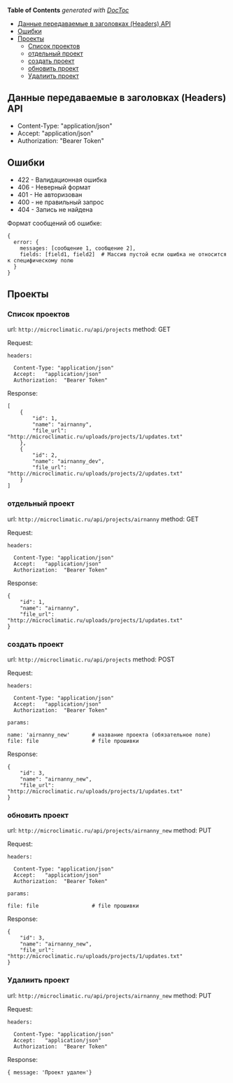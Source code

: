 <!-- START doctoc generated TOC please keep comment here to allow auto update -->
<!-- DON'T EDIT THIS SECTION, INSTEAD RE-RUN doctoc TO UPDATE -->
**Table of Contents**  *generated with [DocToc](https://github.com/thlorenz/doctoc)*

- [Данные передаваемые в заголовках (Headers) API](#%D0%B4%D0%B0%D0%BD%D0%BD%D1%8B%D0%B5-%D0%BF%D0%B5%D1%80%D0%B5%D0%B4%D0%B0%D0%B2%D0%B0%D0%B5%D0%BC%D1%8B%D0%B5-%D0%B2-%D0%B7%D0%B0%D0%B3%D0%BE%D0%BB%D0%BE%D0%B2%D0%BA%D0%B0%D1%85-headers-api)
- [Ошибки](#%D0%BE%D1%88%D0%B8%D0%B1%D0%BA%D0%B8)
- [Проекты](#%D0%BF%D1%80%D0%BE%D0%B5%D0%BA%D1%82%D1%8B)
  - [Список проектов](#%D1%81%D0%BF%D0%B8%D1%81%D0%BE%D0%BA-%D0%BF%D1%80%D0%BE%D0%B5%D0%BA%D1%82%D0%BE%D0%B2)
  - [отдельный проект](#%D0%BE%D1%82%D0%B4%D0%B5%D0%BB%D1%8C%D0%BD%D1%8B%D0%B9-%D0%BF%D1%80%D0%BE%D0%B5%D0%BA%D1%82)
  - [создать проект](#%D1%81%D0%BE%D0%B7%D0%B4%D0%B0%D1%82%D1%8C-%D0%BF%D1%80%D0%BE%D0%B5%D0%BA%D1%82)
  - [обновить проект](#%D0%BE%D0%B1%D0%BD%D0%BE%D0%B2%D0%B8%D1%82%D1%8C-%D0%BF%D1%80%D0%BE%D0%B5%D0%BA%D1%82)
  - [Удалиить проект](#%D1%83%D0%B4%D0%B0%D0%BB%D0%B8%D0%B8%D1%82%D1%8C-%D0%BF%D1%80%D0%BE%D0%B5%D0%BA%D1%82)

<!-- END doctoc generated TOC please keep comment here to allow auto update -->

## Данные передаваемые в заголовках (Headers) API
  * Content-Type:   "application/json"
  * Accept:         "application/json"
  * Authorization:  "Bearer Token"

## Ошибки
  * 422 - Валидационная ошибка
  * 406 - Неверный формат
  * 401 - Не авторизован
  * 400 - не правильный запрос
  * 404 - Запись не найдена

  Формат сообщений об ошибке:

    {
      error: {
        messages: [сообщение 1, сообщение 2],
        fields: [field1, field2]  # Массив пустой если ошибка не относится к специфическому полю
      }
    }

## Проекты

### Список проектов
  url: `http://microclimatic.ru/api/projects`
  method: GET

  Request:

    headers:

      Content-Type: "application/json"
      Accept:   "application/json"
      Authorization:  "Bearer Token"

  Response:

    [
        {
            "id": 1,
            "name": "airnanny",
            "file_url": "http://microclimatic.ru/uploads/projects/1/updates.txt"
        },
        {
            "id": 2,
            "name": "airnanny_dev",
            "file_url": "http://microclimatic.ru/uploads/projects/2/updates.txt"
        }
    ]

### отдельный проект
  url: `http://microclimatic.ru/api/projects/airnanny`
  method: GET

  Request:

    headers:

      Content-Type: "application/json"
      Accept:   "application/json"
      Authorization:  "Bearer Token"

  Response:

    {
        "id": 1,
        "name": "airnanny",
        "file_url": "http://microclimatic.ru/uploads/projects/1/updates.txt"
    }

### создать проект
  url: `http://microclimatic.ru/api/projects`
  method: POST

  Request:

    headers:

      Content-Type: "application/json"
      Accept:   "application/json"
      Authorization:  "Bearer Token"

    params:

    name: 'airnanny_new'       # название проекта (обязательное поле)
    file: file                 # file прошивки

  Response:

    {
        "id": 3,
        "name": "airnanny_new",
        "file_url": "http://microclimatic.ru/uploads/projects/1/updates.txt"
    }

### обновить проект
  url: `http://microclimatic.ru/api/projects/airnanny_new`
  method: PUT

  Request:

    headers:

      Content-Type: "application/json"
      Accept:   "application/json"
      Authorization:  "Bearer Token"

    params:

    file: file                 # file прошивки

  Response:

    {
        "id": 3,
        "name": "airnanny_new",
        "file_url": "http://microclimatic.ru/uploads/projects/1/updates.txt"
    }

### Удалиить проект
  url: `http://microclimatic.ru/api/projects/airnanny_new`
  method: PUT

  Request:

    headers:

      Content-Type: "application/json"
      Accept:   "application/json"
      Authorization:  "Bearer Token"


  Response:

    { message: 'Проект удален'}
